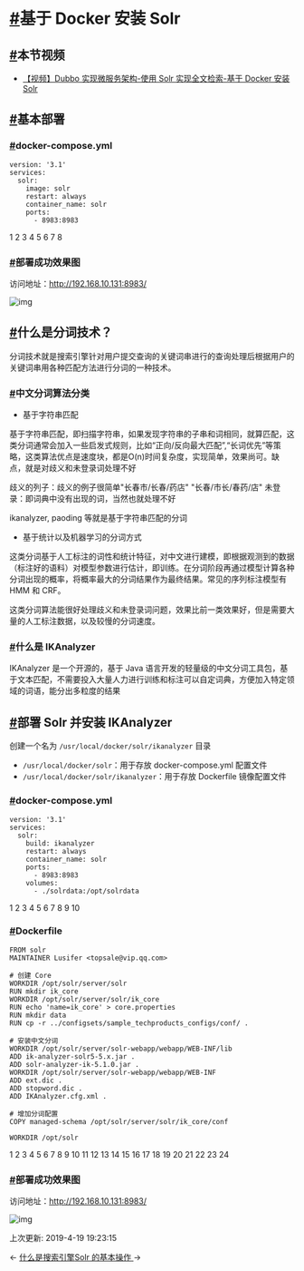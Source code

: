 # [#](https://funtl.com/zh/apache-dubbo-codeing/基于-Docker-安装-Solr.html#基于-docker-安装-solr)基于 Docker 安装 Solr

## [#](https://funtl.com/zh/apache-dubbo-codeing/基于-Docker-安装-Solr.html#本节视频)本节视频

- [【视频】Dubbo 实现微服务架构-使用 Solr 实现全文检索-基于 Docker 安装 Solr](https://www.bilibili.com/video/av35454085/)

## [#](https://funtl.com/zh/apache-dubbo-codeing/基于-Docker-安装-Solr.html#基本部署)基本部署

### [#](https://funtl.com/zh/apache-dubbo-codeing/基于-Docker-安装-Solr.html#docker-compose-yml)docker-compose.yml

```text
version: '3.1'
services:
  solr:
    image: solr
    restart: always
    container_name: solr
    ports:
      - 8983:8983
```

1
2
3
4
5
6
7
8

### [#](https://funtl.com/zh/apache-dubbo-codeing/基于-Docker-安装-Solr.html#部署成功效果图)部署成功效果图

访问地址：http://192.168.10.131:8983/

![img](https://funtl.com/assets/Lusifer1512700142.png)

## [#](https://funtl.com/zh/apache-dubbo-codeing/基于-Docker-安装-Solr.html#什么是分词技术？)什么是分词技术？

分词技术就是搜索引擎针对用户提交查询的关键词串进行的查询处理后根据用户的关键词串用各种匹配方法进行分词的一种技术。

### [#](https://funtl.com/zh/apache-dubbo-codeing/基于-Docker-安装-Solr.html#中文分词算法分类)中文分词算法分类

- 基于字符串匹配

基于字符串匹配，即扫描字符串，如果发现字符串的子串和词相同，就算匹配，这类分词通常会加入一些启发式规则，比如“正向/反向最大匹配”,“长词优先”等策略，这类算法优点是速度块，都是O(n)时间复杂度，实现简单，效果尚可。缺点，就是对歧义和未登录词处理不好

歧义的列子：歧义的例子很简单"长春市/长春/药店" "长春/市长/春药/店" 未登录：即词典中没有出现的词，当然也就处理不好

ikanalyzer, paoding 等就是基于字符串匹配的分词

- 基于统计以及机器学习的分词方式

这类分词基于人工标注的词性和统计特征，对中文进行建模，即根据观测到的数据（标注好的语料）对模型参数进行估计，即训练。在分词阶段再通过模型计算各种分词出现的概率，将概率最大的分词结果作为最终结果。常见的序列标注模型有 HMM 和 CRF。

这类分词算法能很好处理歧义和未登录词问题，效果比前一类效果好，但是需要大量的人工标注数据，以及较慢的分词速度。

### [#](https://funtl.com/zh/apache-dubbo-codeing/基于-Docker-安装-Solr.html#什么是-ikanalyzer)什么是 IKAnalyzer

IKAnalyzer 是一个开源的，基于 Java 语言开发的轻量级的中文分词工具包，基于文本匹配，不需要投入大量人力进行训练和标注可以自定词典，方便加入特定领域的词语，能分出多粒度的结果

## [#](https://funtl.com/zh/apache-dubbo-codeing/基于-Docker-安装-Solr.html#部署-solr-并安装-ikanalyzer)部署 Solr 并安装 IKAnalyzer

创建一个名为 `/usr/local/docker/solr/ikanalyzer` 目录

- `/usr/local/docker/solr`：用于存放 docker-compose.yml 配置文件
- `/usr/local/docker/solr/ikanalyzer`：用于存放 Dockerfile 镜像配置文件

### [#](https://funtl.com/zh/apache-dubbo-codeing/基于-Docker-安装-Solr.html#docker-compose-yml-2)docker-compose.yml

```text
version: '3.1'
services:
  solr:
    build: ikanalyzer
    restart: always
    container_name: solr
    ports:
      - 8983:8983
    volumes:
      - ./solrdata:/opt/solrdata
```

1
2
3
4
5
6
7
8
9
10

### [#](https://funtl.com/zh/apache-dubbo-codeing/基于-Docker-安装-Solr.html#dockerfile)Dockerfile

```text
FROM solr
MAINTAINER Lusifer <topsale@vip.qq.com>

# 创建 Core
WORKDIR /opt/solr/server/solr
RUN mkdir ik_core
WORKDIR /opt/solr/server/solr/ik_core
RUN echo 'name=ik_core' > core.properties
RUN mkdir data
RUN cp -r ../configsets/sample_techproducts_configs/conf/ .

# 安装中文分词
WORKDIR /opt/solr/server/solr-webapp/webapp/WEB-INF/lib
ADD ik-analyzer-solr5-5.x.jar .
ADD solr-analyzer-ik-5.1.0.jar .
WORKDIR /opt/solr/server/solr-webapp/webapp/WEB-INF
ADD ext.dic .
ADD stopword.dic .
ADD IKAnalyzer.cfg.xml .

# 增加分词配置
COPY managed-schema /opt/solr/server/solr/ik_core/conf

WORKDIR /opt/solr
```

1
2
3
4
5
6
7
8
9
10
11
12
13
14
15
16
17
18
19
20
21
22
23
24

### [#](https://funtl.com/zh/apache-dubbo-codeing/基于-Docker-安装-Solr.html#部署成功效果图-2)部署成功效果图

访问地址：http://192.168.10.131:8983/

![img](https://funtl.com/assets/Lusifer1520779234.png)

上次更新: 2019-4-19 19:23:15

← [什么是搜索引擎](https://funtl.com/zh/apache-dubbo-codeing/什么是搜索引擎.html)[Solr 的基本操作 ](https://funtl.com/zh/apache-dubbo-codeing/Solr-的基本操作.html)→